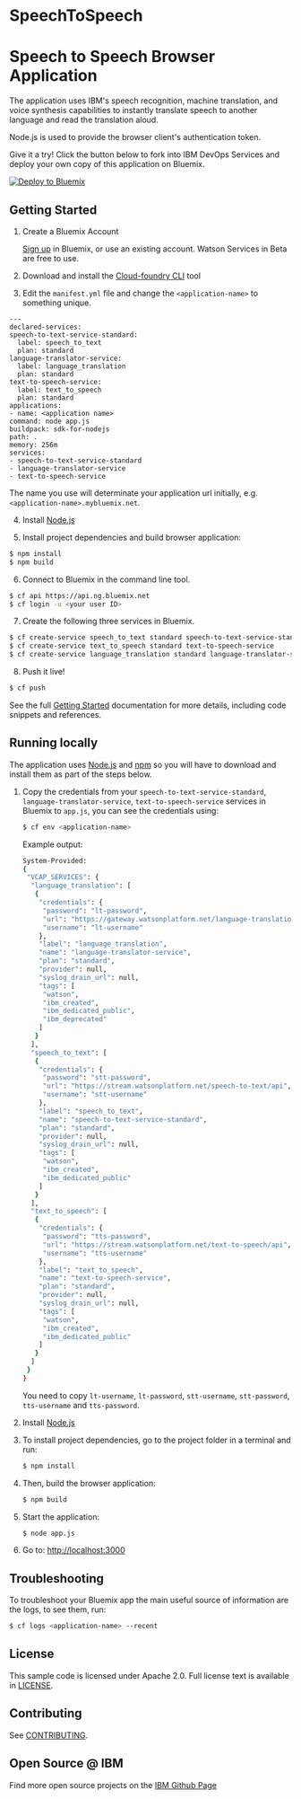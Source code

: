 # SpeechToSpeech
# Speech to Speech Browser Application

  The application uses IBM's speech recognition, machine translation, and voice synthesis capabilities to instantly translate speech to another language and read the translation aloud.
  
Node.js is used to provide the browser client's authentication token.

Give it a try! Click the button below to fork into IBM DevOps Services and deploy your own copy of this application on Bluemix.

[![Deploy to Bluemix](https://bluemix.net/deploy/button.png)](https://bluemix.net/deploy?repository=https://github.com/leonrch/SpeechToSpeech)

## Getting Started

1. Create a Bluemix Account

    [Sign up][sign_up] in Bluemix, or use an existing account. Watson Services in Beta are free to use.

2. Download and install the [Cloud-foundry CLI][cloud_foundry] tool

3. Edit the `manifest.yml` file and change the `<application-name>` to something unique.
  ```none
---
declared-services:
  speech-to-text-service-standard:
    label: speech_to_text
    plan: standard
  language-translator-service:
    label: language_translation
    plan: standard
  text-to-speech-service:
    label: text_to_speech
    plan: standard	
applications:
- name: <application name>
  command: node app.js
  buildpack: sdk-for-nodejs
  path: .
  memory: 256m
  services:
  - speech-to-text-service-standard
  - language-translator-service
  - text-to-speech-service
  ```
  The name you use will determinate your application url initially, e.g. `<application-name>.mybluemix.net`.

4. Install [Node.js](http://nodejs.org/)

5. Install project dependencies and build browser application:
  ```sh
  $ npm install
  $ npm build
  ```

6. Connect to Bluemix in the command line tool.
  ```sh
  $ cf api https://api.ng.bluemix.net
  $ cf login -u <your user ID>
  ```

7. Create the following three services in Bluemix.
  ```sh
  $ cf create-service speech_to_text standard speech-to-text-service-standard
  $ cf create-service text_to_speech standard text-to-speech-service
  $ cf create-service language_translation standard language-translator-service
  ```

8. Push it live!
  ```sh
  $ cf push
  ```
See the full [Getting Started][getting_started] documentation for more details, including code snippets and references.

## Running locally

  The application uses [Node.js](http://nodejs.org/) and [npm](https://www.npmjs.com/) so you will have to download and install them as part of the steps below.

1. Copy the credentials from your `speech-to-text-service-standard`, `language-translator-service`,
   `text-to-speech-service` services in Bluemix to `app.js`, you can see the credentials using:

    ```sh
    $ cf env <application-name>
    ```
    Example output:
    ```sh
	System-Provided:
	{
	 "VCAP_SERVICES": {
	  "language_translation": [
	   {
		"credentials": {
		 "password": "lt-password",
		 "url": "https://gateway.watsonplatform.net/language-translation/api",
		 "username": "lt-username"
		},
		"label": "language_translation",
		"name": "language-translator-service",
		"plan": "standard",
		"provider": null,
		"syslog_drain_url": null,
		"tags": [
		 "watson",
		 "ibm_created",
		 "ibm_dedicated_public",
		 "ibm_deprecated"
		]
	   }
	  ],
	  "speech_to_text": [
	   {
		"credentials": {
		 "password": "stt-password",
		 "url": "https://stream.watsonplatform.net/speech-to-text/api",
		 "username": "stt-username"
		},
		"label": "speech_to_text",
		"name": "speech-to-text-service-standard",
		"plan": "standard",
		"provider": null,
		"syslog_drain_url": null,
		"tags": [
		 "watson",
		 "ibm_created",
		 "ibm_dedicated_public"
		]
	   }
	  ],
	  "text_to_speech": [
	   {
		"credentials": {
		 "password": "tts-password",
		 "url": "https://stream.watsonplatform.net/text-to-speech/api",
		 "username": "tts-username"
		},
		"label": "text_to_speech",
		"name": "text-to-speech-service",
		"plan": "standard",
		"provider": null,
		"syslog_drain_url": null,
		"tags": [
		 "watson",
		 "ibm_created",
		 "ibm_dedicated_public"
		]
	   }
	  ]
	 }
	}
    ```
    You need to copy `lt-username`, `lt-password`, `stt-username`, `stt-password`, `tts-username` and `tts-password`.

2. Install [Node.js](http://nodejs.org/)

3. To install project dependencies, go to the project folder in a terminal and run:
    ```sh
    $ npm install
    ```

4. Then, build the browser application:

    ```sh
    $ npm build
    ```

5. Start the application:
    ```sh
    $ node app.js
    ```

6. Go to: [http://localhost:3000](http://localhost:3000)

## Troubleshooting

To troubleshoot your Bluemix app the main useful source of information are the logs, to see them, run:

  ```sh
  $ cf logs <application-name> --recent
  ```

## License

  This sample code is licensed under Apache 2.0. Full license text is available in [LICENSE](LICENSE).

## Contributing

  See [CONTRIBUTING](CONTRIBUTING.md).

## Open Source @ IBM
  Find more open source projects on the [IBM Github Page](http://ibm.github.io/)

[cloud_foundry]: https://github.com/cloudfoundry/cli
[getting_started]: http://www.ibm.com/smarterplanet/us/en/ibmwatson/developercloud/doc/getting_started/
[sign_up]: https://apps.admin.ibmcloud.com/manage/trial/bluemix.html?cm_mmc=WatsonDeveloperCloud-_-LandingSiteGetStarted-_-x-_-CreateAnAccountOnBluemixCLI
